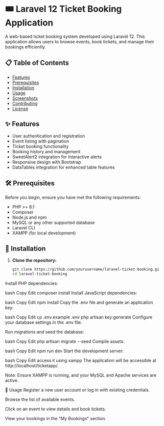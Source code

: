 # 🎟️ Laravel 12 Ticket Booking Application

A web-based ticket booking system developed using Laravel 12. This application allows users to browse events, book tickets, and manage their bookings efficiently.

## 📋 Table of Contents

- [Features](#features)
- [Prerequisites](#prerequisites)
- [Installation](#installation)
- [Usage](#usage)
- [Screenshots](#screenshots)
- [Contributing](#contributing)
- [License](#license)

## ✨ Features

- User authentication and registration
- Event listing with pagination
- Ticket booking functionality
- Booking history and management
- SweetAlert2 integration for interactive alerts
- Responsive design with Bootstrap
- DataTables integration for enhanced table features

## 🛠️ Prerequisites

Before you begin, ensure you have met the following requirements:

- PHP >= 8.1
- Composer
- Node.js and npm
- MySQL or any other supported database
- Laravel CLI
- XAMPP (for local development)

## 🚀 Installation

1. **Clone the repository:**

   ```bash
   git clone https://github.com/yourusername/laravel-ticket-booking.git
   cd laravel-ticket-booking
Install PHP dependencies:

bash
Copy
Edit
composer install
Install JavaScript dependencies:

bash
Copy
Edit
npm install
Copy the .env file and generate an application key:

bash
Copy
Edit
cp .env.example .env
php artisan key:generate
Configure your database settings in the .env file.

Run migrations and seed the database:

bash
Copy
Edit
php artisan migrate --seed
Compile assets:

bash
Copy
Edit
npm run dev
Start the development server:

bash
Copy
Edit
access it using xampp
The application will be accessible at http://localhost/ticketapp/.

Note: Ensure XAMPP is running, and your MySQL and Apache services are active.

📖 Usage
Register a new user account or log in with existing credentials.

Browse the list of available events.

Click on an event to view details and book tickets.

View your bookings in the "My Bookings" section.